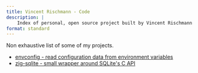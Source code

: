```yaml
---
title: Vincent Rischmann - Code
description: |
    Index of personal, open source project built by Vincent Rischmann
format: standard
---
```


Non exhaustive list of some of my projects.

* [envconfig - read configuration data from environment variables](/code/envconfig)
* [zig-sqlite - small wrapper around SQLite&#39;s C API](/code/zig-sqlite)
